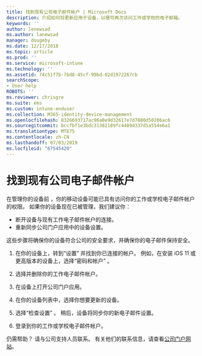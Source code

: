 ```yaml
---
title: 找到现有公司电子邮件帐户 | Microsoft Docs
description: 介绍如何将更新应用于设备，以便可再次访问工作或学校的电子邮箱。
keywords: ''
author: lenewsad
ms.author: lanewsad
manager: dougeby
ms.date: 12/17/2018
ms.topic: article
ms.prod: ''
ms.service: microsoft-intune
ms.technology: ''
ms.assetid: 74c51f7b-7bd8-45cf-99bd-02d1972267cb
searchScope:
- User help
ROBOTS: ''
ms.reviewer: chrisgre
ms.suite: ems
ms.custom: intune-enduser
ms.collection: M365-identity-device-management
ms.openlocfilehash: 8326693717ac96a0e9d32617e7d7080d50206ac6
ms.sourcegitcommit: bccfbf1e3bdc31382189fc4489d337d1a554e6a1
ms.translationtype: MTE75
ms.contentlocale: zh-CN
ms.lasthandoff: 07/03/2019
ms.locfileid: "67545420"
---
```

# <a name="an-existing-company-email-account-was-found"></a>找到现有公司电子邮件帐户

在管理你的设备前  ，你的移动设备可能已具有访问你的工作或学校电子邮件帐户的权限。 如果你的设备现在已被管理，我们建议你：

* 断开设备与现有工作电子邮件帐户的连接。
* 重新同步公司门户应用中的设备设置。  

这些步骤将确保你的设备符合公司的安全要求，并确保你的电子邮件保持安全。

1. 在你的设备上，转到“设置”  并找到你已连接的帐户。 例如，在安装 iOS 11 或更高版本的设备上，选择“密码和帐户”  。
 
2. 选择并删除你的工作电子邮件帐户。

3. 在设备上打开公司门户应用。  

4. 在你的设备列表中，选择你想要更新的设备。

5. 选择“检查设置”  。 稍后，设备将同步你的新电子邮件设置。

6. 登录到你的工作或学校电子邮件帐户。

仍需帮助？ 请与公司支持人员联系。 有关他们的联系信息，请查看[公司门户网站](https://go.microsoft.com/fwlink/?linkid=2010980)。
